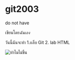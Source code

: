 # git2003
do not have

เขียนโดย*ฉันเอง*

วันนี้ฉันจะทำ
1.เเล็บ Git
2. lab HTML

![ทำไมไม่ขึ้น](https://www.google.com/url?sa=i&url=https%3A%2F%2Fwww.lazada.co.th%2Fproducts%2Fjdm-i3380330445.html&psig=AOvVaw30N_ojP4yb784PIbkil46t&ust=1687579297616000&source=images&cd=vfe&ved=0CA4QjRxqFwoTCKjjy_fA2P8CFQAAAAAdAAAAABAD)

